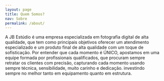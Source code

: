 ```yaml
---
layout: page
title: Quem Somos?
nav: Sobre
permalink: /about/
---
```


A JB Estúdio é uma empresa especializada em fotografia digital de alta qualidade, que tem como principais objetivos oferecer um atendimento especializado e um produto final de alta qualidade com um toque de sofisticação.
Por entender que cada momento é ÚNICO, apostamos em uma equipe formada por profissionais qualificados, que procuram sempre retratar os clientes com precisão, capturando cada momento usando sempre técnica, sensibilidade, muito carinho e dedicação. investindo sempre no melhor tanto em equipamento quanto em estrutura.
